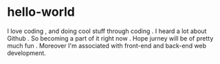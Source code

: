 # hello-world


I love coding , and doing cool stuff through coding . I heard a lot about Github . So becoming a part of it right now . Hope jurney will be of pretty much fun . Moreover I'm associated with front-end and back-end web development. 
